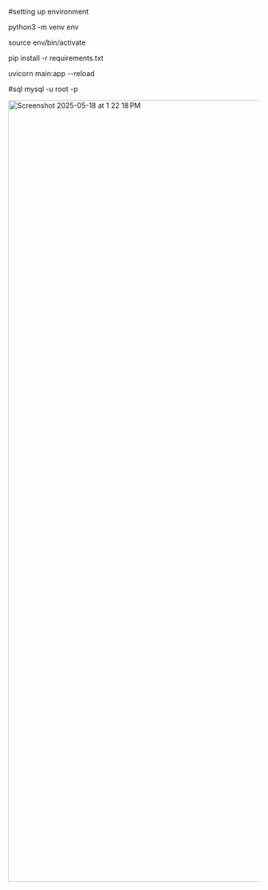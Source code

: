 #setting up environment

python3 -m venv env

source env/bin/activate

pip install -r requirements.txt

uvicorn main:app --reload

#sql
mysql -u root -p


<img width="1564" alt="Screenshot 2025-05-18 at 1 22 18 PM" src="https://github.com/user-attachments/assets/afac63dc-2c8b-4209-bbf5-d1b03cab33ec" />


